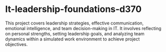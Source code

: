 # It-leadership-foundations-d370
This project covers leadership strategies, effective communication, emotional intelligence, and team decision-making in IT. It involves reflecting on personal strengths, setting leadership goals, and analyzing team dynamics within a simulated work environment to achieve project objectives.
